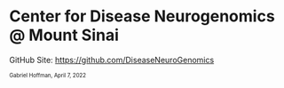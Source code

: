 # Center for Disease Neurogenomics @ Mount Sinai 

GitHub Site: https://github.com/DiseaseNeuroGenomics

<sub><sup>Gabriel Hoffman, April 7, 2022</sup></sub>